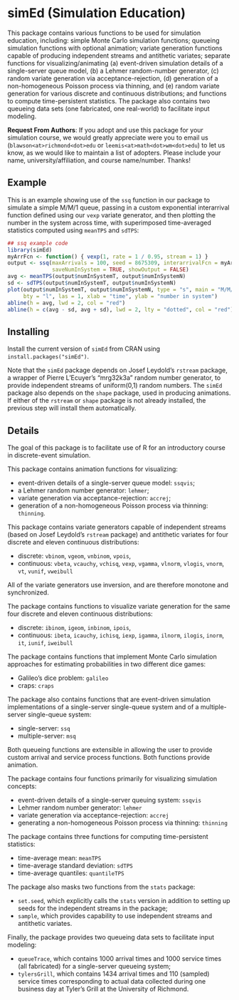 <!-- README.md is generated from README.Rmd. Please edit that file -->

# simEd (Simulation Education)

This package contains various functions to be used for simulation
education, including: simple Monte Carlo simulation functions; queueing
simulation functions with optional animation; variate generation
functions capable of producing independent streams and antithetic
variates; separate functions for visualizing/animating (a) event-driven
simulation details of a single-server queue model, (b) a Lehmer
random-number generator, (c) random variate generation via
acceptance-rejection, (d) generation of a non-homogeneous Poisson
process via thinning, and (e) random variate generation for various
discrete and continuous distributions; and functions to compute
time-persistent statistics. The package also contains two queueing data
sets (one fabricated, one real-world) to facilitate input modeling.

**Request From Authors**: If you adopt and use this package for your
simulation course, we would greatly appreciate were you to email us
(`blawson<at>richmond<dot>edu` or `leemis<at>math<dot>wm<dot>edu`) to
let us know, as we would like to maintain a list of adopters. Please
include your name, university/affiliation, and course name/number.
Thanks!

## Example

This is an example showing use of the `ssq` function in our package to
simulate a simple M/M/1 queue, passing in a custom exponential
interarrival function defined using our `vexp` variate generator, and
then plotting the number in the system across time, with superimposed
time-averaged statistics computed using `meanTPS` and `sdTPS`:

``` r
## ssq example code
library(simEd)
myArrFcn <- function() { vexp(1, rate = 1 / 0.95, stream = 1) }
output <- ssq(maxArrivals = 100, seed = 8675309, interarrivalFcn = myArrFcn,
              saveNumInSystem = TRUE, showOutput = FALSE)
avg <- meanTPS(output$numInSystemT, output$numInSystemN)
sd <- sdTPS(output$numInSystemT, output$numInSystemN)
plot(output$numInSystemT, output$numInSystemN, type = "s", main = "M/M/1 Queue",
     bty = "l", las = 1, xlab = "time", ylab = "number in system")
abline(h = avg, lwd = 2, col = "red")
abline(h = c(avg - sd, avg + sd), lwd = 2, lty = "dotted", col = "red")
```

## Installing

Install the current version of `simEd` from CRAN using
`install.packages("simEd")`.

Note that the `simEd` package depends on Josef Leydold’s `rstream`
package, a wrapper of Pierre L’Ecuyer’s “mrg32k3a” random number
generator, to provide independent streams of uniform(0,1) random
numbers. The `simEd` package also depends on the `shape` package, used
in producing animations. If either of the `rstream` or `shape` package
is not already installed, the previous step will install them
automatically.

## Details

The goal of this package is to facilitate use of R for an introductory
course in discrete-event simulation.

This package contains animation functions for visualizing:

-   event-driven details of a single-server queue model: `ssqvis`;
-   a Lehmer random number generator: `lehmer`;
-   variate generation via acceptance-rejection: `accrej`;
-   generation of a non-homogeneous Poisson process via thinning:
    `thinning`.

This package contains variate generators capable of independent streams
(based on Josef Leydold’s `rstream` package) and antithetic variates for
four discrete and eleven continuous distributions:

-   discrete: `vbinom`, `vgeom`, `vnbinom`, `vpois`,
-   continuous: `vbeta`, `vcauchy`, `vchisq`, `vexp`, `vgamma`,
    `vlnorm`, `vlogis`, `vnorm`, `vt`, `vunif`, `vweibull`

All of the variate generators use inversion, and are therefore monotone
and synchronized.

The package contains functions to visualize variate generation for the
same four discrete and eleven continuous distributions:

-   discrete: `ibinom`, `igeom`, `inbinom`, `ipois`,
-   continuous: `ibeta`, `icauchy`, `ichisq`, `iexp`, `igamma`,
    `ilnorm`, `ilogis`, `inorm`, `it`, `iunif`, `iweibull`

The package contains functions that implement Monte Carlo simulation
approaches for estimating probabilities in two different dice games:

-   Galileo’s dice problem: `galileo`
-   craps: `craps`

The package also contains functions that are event-driven simulation
implementations of a single-server single-queue system and of a
multiple-server single-queue system:

-   single-server: `ssq`
-   multiple-server: `msq`

Both queueing functions are extensible in allowing the user to provide
custom arrival and service process functions. Both functions provide
animation.

The package contains four functions primarily for visualizing simulation
concepts:

-   event-driven details of a single-server queuing system: `ssqvis`
-   Lehmer random number generator: `lehmer`
-   variate generation via acceptance-rejection: `accrej`
-   generating a non-homogeneous Poisson process via thinning:
    `thinning`

The package contains three functions for computing time-persistent
statistics:

-   time-average mean: `meanTPS`
-   time-average standard deviation: `sdTPS`
-   time-average quantiles: `quantileTPS`

The package also masks two functions from the `stats` package:

-   `set.seed`, which explicitly calls the `stats` version in addition
    to setting up seeds for the independent streams in the package;
-   `sample`, which provides capability to use independent streams and
    antithetic variates.

Finally, the package provides two queueing data sets to facilitate input
modeling:

-   `queueTrace`, which contains 1000 arrival times and 1000 service
    times (all fabricated) for a single-server queueing system;
-   `tylersGrill`, which contains 1434 arrival times and 110 (sampled)
    service times corresponding to actual data collected during one
    business day at Tyler’s Grill at the University of Richmond.
